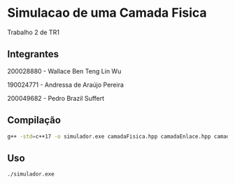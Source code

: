 # Simulacao de uma Camada Fisica
Trabalho 2 de TR1

## Integrantes

200028880 - Wallace Ben Teng Lin Wu 

190024771 - Andressa de Araújo Pereira

200049682 - Pedro Brazil Suffert

## Compilação

```bash
g++ -std=c++17 -o simulador.exe camadaFisica.hpp camadaEnlace.hpp camadaAplicacao.hpp camadaFisica.cpp camadaEnlace.cpp camadaAplicacao.cpp simulador.cpp  
```

## Uso

```bash
./simulador.exe
```
